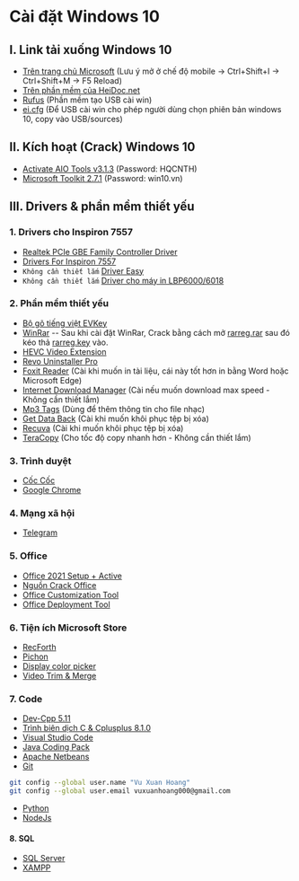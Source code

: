 # Cài đặt Windows 10

## I. Link tải xuống Windows 10

-   [Trên trang chủ Microsoft](https://www.microsoft.com/en-us/software-download/windows10) (Lưu ý mở ở chế độ mobile -> Ctrl+Shift+I -> Ctrl+Shift+M -> F5 Reload)
-   [Trên phần mềm của HeiDoc.net](software/Windows-ISO-Downloader.exe)
-   [Rufus](https://rufus.ie/downloads/) (Phần mềm tạo USB cài win)
-   [ei.cfg](software/ei.cfg) (Để USB cài win cho phép người dùng chọn phiên bản windows 10, copy vào USB/sources)

## II. Kích hoạt (Crack) Windows 10

-   [Activate AIO Tools v3.1.3](software/Activate%20AIO%20Tools%20v3.1.3%20-%20Pass%20giai%20nen%20la%20HQCNTH.7z) (Password: HQCNTH)
-   [Microsoft Toolkit 2.7.1](software/Microsoft%20Toolkit%202.7.1.rar) (Password: win10.vn)

## III. Drivers & phần mềm thiết yếu

### 1. Drivers cho Inspiron 7557

-   [Realtek PCIe GBE Family Controller Driver](https://www.dell.com/support/home/en-vn/drivers/driversdetails?driverid=936c9)
-   [Drivers For Inspiron 7557](https://www.dell.com/support/home/en-vn/duct-support/product/inspiron-15-7557-laptop/drivers)
-   `Không cần thiết lắm` [Driver Easy](software/Driver.Easy.Professional_5.6.15.34863.iso)
-   `Không cần thiết lắm` [Driver cho máy in LBP6000/6018](software/LBP6000_6018_R150_V110_W64_uk_EN_1.zip)

### 2. Phần mềm thiết yếu

-   [Bộ gõ tiếng việt EVKey](https://evkeyvn.com/)
-   [WinRar](https://www.rarlab.com/download.htm)
    -- Sau khi cài đặt WinRar, Crack bằng cách mở [rarreg.rar](software/rarreg.rar) sau đó kéo thả [rarreg.key](software/rarreg.key) vào.
-   [HEVC Video Extension](software/Microsoft.HEVCVideoExtension_1.0.32762.0_x64__8wekyb3d8bbwe.Appx)
-   [Revo Uninstaller Pro](software/Revo.Uninstaller.Pro_v4.2.1.iso)
-   [Foxit Reader](software/FoxitReader1011_enu_Setup_Prom.exe) (Cài khi muốn in tài liệu, cái này tốt hơn in bằng Word hoặc Microsoft Edge)
-   [Internet Download Manager](software/Internet.Download.Manager_v6.40.Build.10.rar) (Cài nếu muốn download max speed - Không cần thiết lắm)
-   [Mp3 Tags](software/mp3tagv304asetup.exe) (Dùng để thêm thông tin cho file nhạc)
-   [Get Data Back](software/GetDataBack%204.33%20Full.iso) (Cài khi muốn khôi phục tệp bị xóa)
-   [Recuva](software/rcsetup153.exe) (Cài khi muốn khôi phục tệp bị xóa)
-   [TeraCopy](software/TeraCopy_Pro.3.5.BETA.iso) (Cho tốc độ copy nhanh hơn - Không cần thiết lắm)

### 3. Trình duyệt

-   [Cốc Cốc](https://coccoc.com/)
-   [Google Chrome](https://www.google.com/intl/vi/chrome/)

### 4. Mạng xã hội

-   [Telegram](https://desktop.telegram.org/)

### 5. Office

-   [Office 2021 Setup + Active](software/Office2021.zip)
-   [Nguồn Crack Office](https://msguides.com/office-2021)
-   [Office Customization Tool](https://config.office.com/deploymentsettings)
-   [Office Deployment Tool](https://www.microsoft.com/en-us/download/details.aspx)

### 6. Tiện ích Microsoft Store

-   [RecForth](https://www.microsoft.com/store/productId/9P03BZ82L9F2)
-   [Pichon](https://www.microsoft.com/store/productId/9NK8T1KSHFFR)
-   [Display color picker](https://www.microsoft.com/store/productId/9NLR7FSCC2CD)
-   [Video Trim & Merge](https://www.microsoft.com/store/productId/9PFDGVNPD3ZC)

### 7. Code

-   [Dev-Cpp 5.11](software/Dev-Cpp%205.11%20TDM-GCC%204.9.2%20Setup.exe)
-   [Trình biên dịch C & Cplusplus 8.1.0](software/x86_64-8.1.0-release-posix-seh-rt_v6-rev0.7z)
-   [Visual Studio Code](https://code.visualstudio.com/Download)
-   [Java Coding Pack](https://code.visualstudio.com/docs/java/java-tutorial)
-   [Apache Netbeans](https://netbeans.apache.org/download/index.html)
-   [Git](https://git-scm.com/download/win)

```bash
git config --global user.name "Vu Xuan Hoang"
git config --global user.email vuxuanhoang000@gmail.com
```

-   [Python](https://www.python.org/downloads/)
-   [NodeJs](https://nodejs.org/)

#### 8. SQL

-   [SQL Server](https://www.microsoft.com/en-us/sql-server/sql-server-downloads)
-   [XAMPP](https://sourceforge.net/projects/xampp/files/XAMPP%20Windows/)
